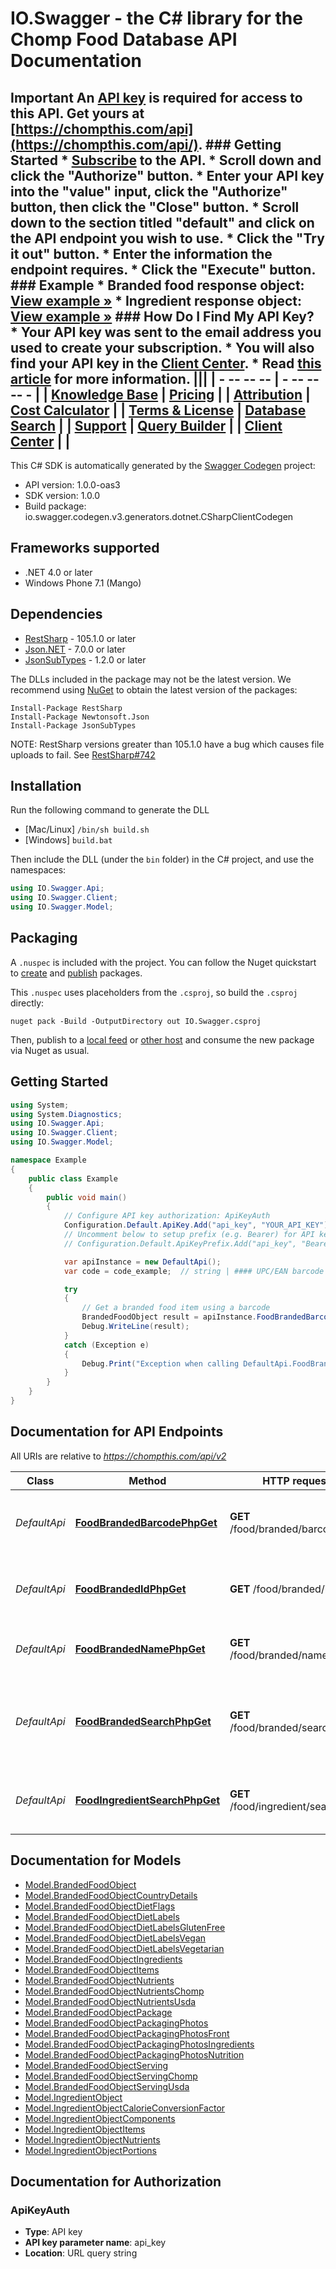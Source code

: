 # IO.Swagger - the C# library for the Chomp Food Database API Documentation

## Important An **[API key](https://chompthis.com/api/)** is required for access to this API. Get yours at **[https://chompthis.com/api](https://chompthis.com/api/)**.  ### Getting Started   * **[Subscribe](https://chompthis.com/api/#pricing)** to the API.   * Scroll down and click the \"**Authorize**\" button.   * Enter your API key into the \"**value**\" input, click the \"**Authorize**\" button, then click the \"**Close**\" button.   * Scroll down to the section titled \"**default**\" and click on the API endpoint you wish to use.   * Click the \"**Try it out**\" button.   * Enter the information the endpoint requires.   * Click the \"**Execute**\" button.  ### Example    * Branded food response object: **[View example &raquo;](https://raw.githubusercontent.com/chompfoods/examples/master/branded-food-response-object.json)**   * Ingredient response object: **[View example &raquo;](https://raw.githubusercontent.com/chompfoods/examples/master/ingredient-response-object.json)**  ### How Do I Find My API Key?   * Your API key was sent to the email address you used to create your subscription.   * You will also find your API key in the **[Client Center](https://chompthis.com/api/manage.php)**.   * Read **[this article](https://desk.zoho.com/portal/chompthis/kb/articles/how-do-i-find-my-api-key)** for more information.  ||| | - -- -- -- | - -- -- -- - | | [Knowledge Base](https://desk.zoho.com/portal/chompthis/kb/chomp) | [Pricing](https://chompthis.com/api/) | | [Attribution](https://chompthis.com/api/docs/attribution.php) | [Cost Calculator](https://chompthis.com/api/cost-calculator.php) | | [Terms & License](https://chompthis.com/api/terms.php) | [Database Search](https://chompthis.com/api/lookup.php) | | [Support](https://chompthis.com/api/ticket-new.php) | [Query Builder](https://chompthis.com/api/build.php) | | [Client Center](https://chompthis.com/api/manage.php) | | 

This C# SDK is automatically generated by the [Swagger Codegen](https://github.com/swagger-api/swagger-codegen) project:

- API version: 1.0.0-oas3
- SDK version: 1.0.0
- Build package: io.swagger.codegen.v3.generators.dotnet.CSharpClientCodegen

<a name="frameworks-supported"></a>
## Frameworks supported
- .NET 4.0 or later
- Windows Phone 7.1 (Mango)

<a name="dependencies"></a>
## Dependencies
- [RestSharp](https://www.nuget.org/packages/RestSharp) - 105.1.0 or later
- [Json.NET](https://www.nuget.org/packages/Newtonsoft.Json/) - 7.0.0 or later
- [JsonSubTypes](https://www.nuget.org/packages/JsonSubTypes/) - 1.2.0 or later

The DLLs included in the package may not be the latest version. We recommend using [NuGet](https://docs.nuget.org/consume/installing-nuget) to obtain the latest version of the packages:
```
Install-Package RestSharp
Install-Package Newtonsoft.Json
Install-Package JsonSubTypes
```

NOTE: RestSharp versions greater than 105.1.0 have a bug which causes file uploads to fail. See [RestSharp#742](https://github.com/restsharp/RestSharp/issues/742)

<a name="installation"></a>
## Installation
Run the following command to generate the DLL
- [Mac/Linux] `/bin/sh build.sh`
- [Windows] `build.bat`

Then include the DLL (under the `bin` folder) in the C# project, and use the namespaces:
```csharp
using IO.Swagger.Api;
using IO.Swagger.Client;
using IO.Swagger.Model;
```
<a name="packaging"></a>
## Packaging

A `.nuspec` is included with the project. You can follow the Nuget quickstart to [create](https://docs.microsoft.com/en-us/nuget/quickstart/create-and-publish-a-package#create-the-package) and [publish](https://docs.microsoft.com/en-us/nuget/quickstart/create-and-publish-a-package#publish-the-package) packages.

This `.nuspec` uses placeholders from the `.csproj`, so build the `.csproj` directly:

```
nuget pack -Build -OutputDirectory out IO.Swagger.csproj
```

Then, publish to a [local feed](https://docs.microsoft.com/en-us/nuget/hosting-packages/local-feeds) or [other host](https://docs.microsoft.com/en-us/nuget/hosting-packages/overview) and consume the new package via Nuget as usual.

<a name="getting-started"></a>
## Getting Started

```csharp
using System;
using System.Diagnostics;
using IO.Swagger.Api;
using IO.Swagger.Client;
using IO.Swagger.Model;

namespace Example
{
    public class Example
    {
        public void main()
        {
            // Configure API key authorization: ApiKeyAuth
            Configuration.Default.ApiKey.Add("api_key", "YOUR_API_KEY");
            // Uncomment below to setup prefix (e.g. Bearer) for API key, if needed
            // Configuration.Default.ApiKeyPrefix.Add("api_key", "Bearer");

            var apiInstance = new DefaultApi();
            var code = code_example;  // string | #### UPC/EAN barcode  **Example** > ```&code=0842234000988``` 

            try
            {
                // Get a branded food item using a barcode
                BrandedFoodObject result = apiInstance.FoodBrandedBarcodePhpGet(code);
                Debug.WriteLine(result);
            }
            catch (Exception e)
            {
                Debug.Print("Exception when calling DefaultApi.FoodBrandedBarcodePhpGet: " + e.Message );
            }
        }
    }
}
```

<a name="documentation-for-api-endpoints"></a>
## Documentation for API Endpoints

All URIs are relative to *https://chompthis.com/api/v2*

Class | Method | HTTP request | Description
------------ | ------------- | ------------- | -------------
*DefaultApi* | [**FoodBrandedBarcodePhpGet**](docs/DefaultApi.md#foodbrandedbarcodephpget) | **GET** /food/branded/barcode.php | Get a branded food item using a barcode
*DefaultApi* | [**FoodBrandedIdPhpGet**](docs/DefaultApi.md#foodbrandedidphpget) | **GET** /food/branded/id.php | Get a branded food item using an ID number
*DefaultApi* | [**FoodBrandedNamePhpGet**](docs/DefaultApi.md#foodbrandednamephpget) | **GET** /food/branded/name.php | Get a branded food item by name
*DefaultApi* | [**FoodBrandedSearchPhpGet**](docs/DefaultApi.md#foodbrandedsearchphpget) | **GET** /food/branded/search.php | Get data for branded food items using various search parameters
*DefaultApi* | [**FoodIngredientSearchPhpGet**](docs/DefaultApi.md#foodingredientsearchphpget) | **GET** /food/ingredient/search.php | Get raw/generic food ingredient item(s)

<a name="documentation-for-models"></a>
## Documentation for Models

 - [Model.BrandedFoodObject](docs/BrandedFoodObject.md)
 - [Model.BrandedFoodObjectCountryDetails](docs/BrandedFoodObjectCountryDetails.md)
 - [Model.BrandedFoodObjectDietFlags](docs/BrandedFoodObjectDietFlags.md)
 - [Model.BrandedFoodObjectDietLabels](docs/BrandedFoodObjectDietLabels.md)
 - [Model.BrandedFoodObjectDietLabelsGlutenFree](docs/BrandedFoodObjectDietLabelsGlutenFree.md)
 - [Model.BrandedFoodObjectDietLabelsVegan](docs/BrandedFoodObjectDietLabelsVegan.md)
 - [Model.BrandedFoodObjectDietLabelsVegetarian](docs/BrandedFoodObjectDietLabelsVegetarian.md)
 - [Model.BrandedFoodObjectIngredients](docs/BrandedFoodObjectIngredients.md)
 - [Model.BrandedFoodObjectItems](docs/BrandedFoodObjectItems.md)
 - [Model.BrandedFoodObjectNutrients](docs/BrandedFoodObjectNutrients.md)
 - [Model.BrandedFoodObjectNutrientsChomp](docs/BrandedFoodObjectNutrientsChomp.md)
 - [Model.BrandedFoodObjectNutrientsUsda](docs/BrandedFoodObjectNutrientsUsda.md)
 - [Model.BrandedFoodObjectPackage](docs/BrandedFoodObjectPackage.md)
 - [Model.BrandedFoodObjectPackagingPhotos](docs/BrandedFoodObjectPackagingPhotos.md)
 - [Model.BrandedFoodObjectPackagingPhotosFront](docs/BrandedFoodObjectPackagingPhotosFront.md)
 - [Model.BrandedFoodObjectPackagingPhotosIngredients](docs/BrandedFoodObjectPackagingPhotosIngredients.md)
 - [Model.BrandedFoodObjectPackagingPhotosNutrition](docs/BrandedFoodObjectPackagingPhotosNutrition.md)
 - [Model.BrandedFoodObjectServing](docs/BrandedFoodObjectServing.md)
 - [Model.BrandedFoodObjectServingChomp](docs/BrandedFoodObjectServingChomp.md)
 - [Model.BrandedFoodObjectServingUsda](docs/BrandedFoodObjectServingUsda.md)
 - [Model.IngredientObject](docs/IngredientObject.md)
 - [Model.IngredientObjectCalorieConversionFactor](docs/IngredientObjectCalorieConversionFactor.md)
 - [Model.IngredientObjectComponents](docs/IngredientObjectComponents.md)
 - [Model.IngredientObjectItems](docs/IngredientObjectItems.md)
 - [Model.IngredientObjectNutrients](docs/IngredientObjectNutrients.md)
 - [Model.IngredientObjectPortions](docs/IngredientObjectPortions.md)

<a name="documentation-for-authorization"></a>
## Documentation for Authorization

<a name="ApiKeyAuth"></a>
### ApiKeyAuth

- **Type**: API key
- **API key parameter name**: api_key
- **Location**: URL query string

